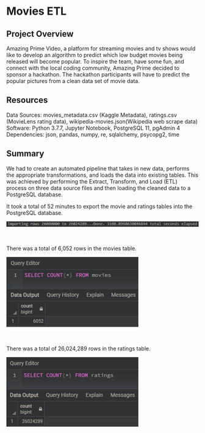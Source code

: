 # Movies ETL

## Project Overview
Amazing Prime Video, a platform for streaming movies and tv shows would like to develop an algorithm to predict which low budget movies being released will become popular.
To inspire the team, have some fun, and connect with the local coding community, Amazing Prime decided to sponsor a hackathon. The hackathon participants will have to predict the popular pictures from a clean data set of movie data.

## Resources
Data Sources: movies_metadata.csv (Kaggle Metadata), ratings.csv (MovieLens rating data), wikipedia-movies.json(Wikipedia web scrape data) \
Software: Python 3.7.7, Jupyter Notebook, PostgreSQL 11, pgAdmin 4 \
Dependencies: json, pandas, numpy, re, sqlalchemy, psycopg2, time

## Summary
We had to create an automated pipeline that takes in new data, performs the appropriate transformations, and loads the data into existing tables. This was achieved by performing the Extract, Transform, and Load (ETL) process on three data source files and then loading the cleaned data to a PostgreSQL database.

It took a total of 52 minutes to export the movie and ratings tables into the PostgreSQL database.

![Import Time](resources/import_time.png)

<br>

There was a total of 6,052 rows in the movies table.

![Movies Query](resources/movies_query.png)

<br>

There was a total of 26,024,289 rows in the ratings table.

![Ratings Query](resources/ratings_query.png)

